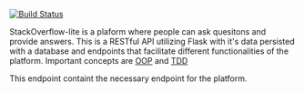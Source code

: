 [![Build Status](https://travis-ci.com/Siffersari/StackOverflow-lite.svg?branch=develop)](https://travis-ci.com/Siffersari/StackOverflow-lite)

StackOverflow-lite is a plaform where people can ask quesitons and provide answers. This is a RESTful API utilizing Flask with it's data persisted with a database and endpoints that facilitate different functionalities of the platform. Important concepts are [OOP](https://en.wikipedia.org/wiki/Object-oriented_programming) and [TDD](https://en.wikipedia.org/wiki/Test-driven_development)



This endpoint containt the necessary endpoint for the platform.